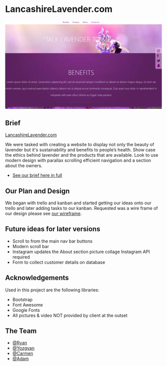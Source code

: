 # LancashireLavender.com

![Lancashire Lavender](img/readme1.PNG)


## Brief

[LancashireLavender.com](https://LancashireLavender.com)

We were tasked with creating a website to display not only the beauty of lavender but it's sustainability and benefits to people’s health. Show case the ethics behind lavender and the products that are available. Look to use modern design with parallax scrolling efficient navigation and a section about the owners. 

- [See our brief here in full](docs/LancashireLavender.pdf) 

## Our Plan and Design

We began with trello and kanban and started getting our ideas onto our trello and later adding tasks to our kanban. Requested was a wire frame of our design please see [our wireframe](docs/initial_plan.png).



## Future ideas for later versions

- Scroll to from the main nav bar buttons
- Modern scroll bar
- Instagram updates the About section picture collage Instagram API required
- Form to collect customer details on database

## Acknowledgements 

Used in this project are the following libraries:

- Bootstrap
- Font Awesome 
- Google Fonts
- All pictures & video NOT provided by client at the outset

## The Team

- [@Ryan](https://github.com/ryan-farrell)
- [@Yozgyan](https://github.com/Yozgyan)
- [@Carmen](https://github.com/cmcharnley)
- [@Adam](https://github.com/adamnowill)
    